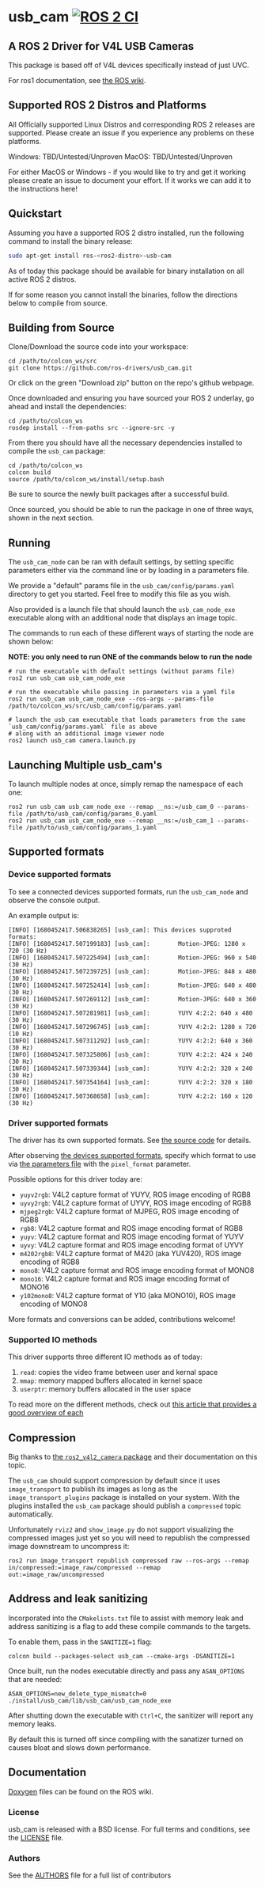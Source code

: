 # usb_cam [![ROS 2 CI](https://github.com/ros-drivers/usb_cam/actions/workflows/build_test.yml/badge.svg)](https://github.com/ros-drivers/usb_cam/actions/workflows/build_test.yml)

## A ROS 2 Driver for V4L USB Cameras
This package is based off of V4L devices specifically instead of just UVC.

For ros1 documentation, see [the ROS wiki](http://ros.org/wiki/usb_cam).

## Supported ROS 2 Distros and Platforms

All Officially supported Linux Distros and corresponding ROS 2 releases are supported. Please create an issue if you experience any problems on these platforms.

Windows: TBD/Untested/Unproven
MacOS: TBD/Untested/Unproven

For either MacOS or Windows - if you would like to try and get it working please create an issue to document your effort. If it works we can add it to the instructions here!

## Quickstart

Assuming you have a supported ROS 2 distro installed, run the following command to install the binary release:

```bash
sudo apt-get install ros-<ros2-distro>-usb-cam
```

As of today this package should be available for binary installation on all active ROS 2 distros.

If for some reason you cannot install the binaries, follow the directions below to compile from source.

## Building from Source

Clone/Download the source code into your workspace:

```
cd /path/to/colcon_ws/src
git clone https://github.com/ros-drivers/usb_cam.git
```

Or click on the green "Download zip" button on the repo's github webpage.

Once downloaded and ensuring you have sourced your ROS 2 underlay, go ahead and install the dependencies:

```
cd /path/to/colcon_ws
rosdep install --from-paths src --ignore-src -y
```

From there you should have all the necessary dependencies installed to compile the `usb_cam` package:

```
cd /path/to/colcon_ws
colcon build
source /path/to/colcon_ws/install/setup.bash
```

Be sure to source the newly built packages after a successful build.

Once sourced, you should be able to run the package in one of three ways, shown in the next section.

## Running

The `usb_cam_node` can be ran with default settings, by setting specific parameters either via the command line or by loading in a parameters file.

We provide a "default" params file in the `usb_cam/config/params.yaml` directory to get you started. Feel free to modify this file as you wish.

Also provided is a launch file that should launch the `usb_cam_node_exe` executable along with an additional node that displays an image topic.

The commands to run each of these different ways of starting the node are shown below:

**NOTE: you only need to run ONE of the commands below to run the node**

```
# run the executable with default settings (without params file)
ros2 run usb_cam usb_cam_node_exe

# run the executable while passing in parameters via a yaml file
ros2 run usb_cam usb_cam_node_exe --ros-args --params-file /path/to/colcon_ws/src/usb_cam/config/params.yaml

# launch the usb_cam executable that loads parameters from the same `usb_cam/config/params.yaml` file as above
# along with an additional image viewer node
ros2 launch usb_cam camera.launch.py
```
## Launching Multiple usb_cam's

To launch multiple nodes at once, simply remap the namespace of each one:

```
ros2 run usb_cam usb_cam_node_exe --remap __ns:=/usb_cam_0 --params-file /path/to/usb_cam/config/params_0.yaml
ros2 run usb_cam usb_cam_node_exe --remap __ns:=/usb_cam_1 --params-file /path/to/usb_cam/config/params_1.yaml
```

## Supported formats

### Device supported formats

To see a connected devices supported formats, run the `usb_cam_node` and observe the console output.

An example output is:

```
[INFO] [1680452417.506838265] [usb_cam]: This devices supproted formats:
[INFO] [1680452417.507199183] [usb_cam]:        Motion-JPEG: 1280 x 720 (30 Hz)
[INFO] [1680452417.507225494] [usb_cam]:        Motion-JPEG: 960 x 540 (30 Hz)
[INFO] [1680452417.507239725] [usb_cam]:        Motion-JPEG: 848 x 480 (30 Hz)
[INFO] [1680452417.507252414] [usb_cam]:        Motion-JPEG: 640 x 480 (30 Hz)
[INFO] [1680452417.507269112] [usb_cam]:        Motion-JPEG: 640 x 360 (30 Hz)
[INFO] [1680452417.507281981] [usb_cam]:        YUYV 4:2:2: 640 x 480 (30 Hz)
[INFO] [1680452417.507296745] [usb_cam]:        YUYV 4:2:2: 1280 x 720 (10 Hz)
[INFO] [1680452417.507311292] [usb_cam]:        YUYV 4:2:2: 640 x 360 (30 Hz)
[INFO] [1680452417.507325806] [usb_cam]:        YUYV 4:2:2: 424 x 240 (30 Hz)
[INFO] [1680452417.507339344] [usb_cam]:        YUYV 4:2:2: 320 x 240 (30 Hz)
[INFO] [1680452417.507354164] [usb_cam]:        YUYV 4:2:2: 320 x 180 (30 Hz)
[INFO] [1680452417.507368658] [usb_cam]:        YUYV 4:2:2: 160 x 120 (30 Hz)
```

### Driver supported formats

The driver has its own supported formats. See [the source code](include/usb_cam/formats/)
for details.

After observing [the devices supported formats](#device-supported-formats), specify which
format to use via [the parameters file](config/params.yaml) with the `pixel_format` parameter.

Possible options for this driver today are:

- `yuyv2rgb`: V4L2 capture format of YUYV, ROS image encoding of RGB8
- `uyvy2rgb`: V4L2 capture format of UYVY, ROS image encoding of RGB8
- `mjpeg2rgb`: V4L2 capture format of MJPEG, ROS image encoding of RGB8
- `rgb8`: V4L2 capture format and ROS image encoding format of RGB8
- `yuyv`: V4L2 capture format and ROS image encoding format of YUYV
- `uyvy`: V4L2 capture format and ROS image encoding format of UYVY
- `m4202rgb8`: V4L2 capture format of M420 (aka YUV420), ROS image encoding of RGB8
- `mono8`: V4L2 capture format and ROS image encoding format of MONO8
- `mono16`: V4L2 capture format and ROS image encoding format of MONO16
- `y102mono8`: V4L2 capture format of Y10 (aka MONO10), ROS image encoding of MONO8

More formats and conversions can be added, contributions welcome!

### Supported IO methods

This driver supports three different IO methods as of today:

1. `read`: copies the video frame between user and kernal space
1. `mmap`: memory mapped buffers allocated in kernel space
1. `userptr`: memory buffers allocated in the user space

To read more on the different methods, check out [this article that provides a good overview
of each](https://lwn.net/Articles/240667/)

## Compression

Big thanks to [the `ros2_v4l2_camera` package](https://gitlab.com/boldhearts/ros2_v4l2_camera#usage-1) and their documentation on this topic.

The `usb_cam` should support compression by default since it uses `image_transport` to publish its images as long as the `image_transport_plugins` package is installed on your system. With the plugins installed the `usb_cam` package should publish a `compressed` topic automatically.

Unfortunately `rviz2` and `show_image.py` do not support visualizing the compressed images just yet so you will need to republish the compressed image downstream to uncompress it:

```
ros2 run image_transport republish compressed raw --ros-args --remap in/compressed:=image_raw/compressed --remap out:=image_raw/uncompressed
```

## Address and leak sanitizing

Incorporated into the `CMakelists.txt` file to assist with memory leak and address sanitizing
is a flag to add these compile commands to the targets.

To enable them, pass in the `SANITIZE=1` flag:

```
colcon build --packages-select usb_cam --cmake-args -DSANITIZE=1
```

Once built, run the nodes executable directly and pass any `ASAN_OPTIONS` that are needed:

```
ASAN_OPTIONS=new_delete_type_mismatch=0 ./install/usb_cam/lib/usb_cam/usb_cam_node_exe 
```

After shutting down the executable with `Ctrl+C`, the sanitizer will report any memory leaks.

By default this is turned off since compiling with the sanatizer turned on causes bloat and slows
down performance.

## Documentation

[Doxygen](http://docs.ros.org/indigo/api/usb_cam/html/) files can be found on the ROS wiki.

### License
usb_cam is released with a BSD license. For full terms and conditions, see the [LICENSE](LICENSE) file.

### Authors
See the [AUTHORS](AUTHORS.md) file for a full list of contributors
